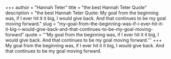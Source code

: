 +++
author = "Hannah Teter"
title = "the best Hannah Teter Quote"
description = "the best Hannah Teter Quote: My goal from the beginning was, if I ever hit it it big, I would give back. And that continues to be my goal moving forward."
slug = "my-goal-from-the-beginning-was-if-i-ever-hit-it-it-big-i-would-give-back-and-that-continues-to-be-my-goal-moving-forward"
quote = '''My goal from the beginning was, if I ever hit it it big, I would give back. And that continues to be my goal moving forward.'''
+++
My goal from the beginning was, if I ever hit it it big, I would give back. And that continues to be my goal moving forward.

